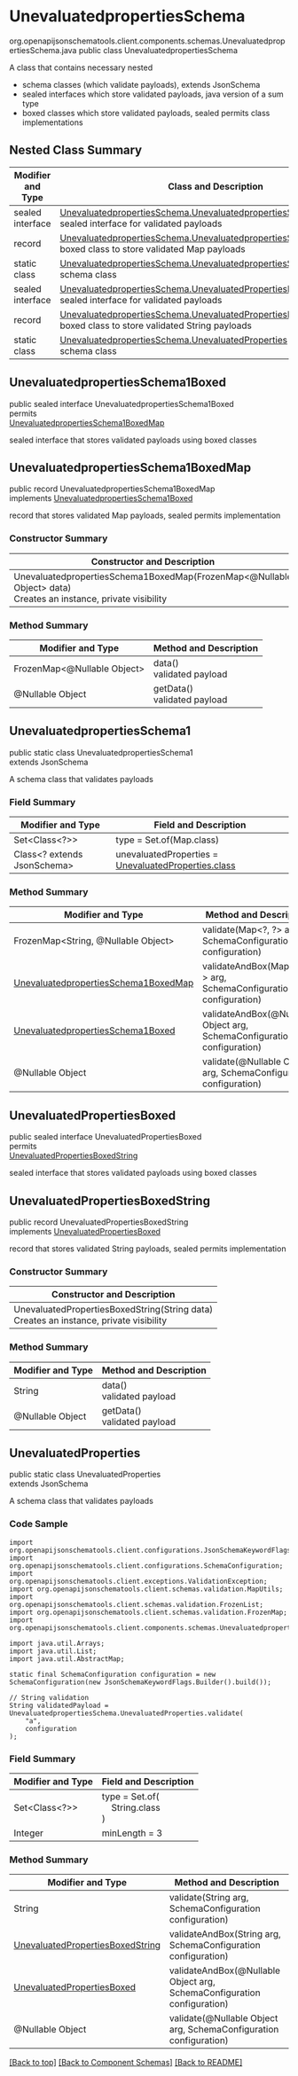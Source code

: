 # UnevaluatedpropertiesSchema
org.openapijsonschematools.client.components.schemas.UnevaluatedpropertiesSchema.java
public class UnevaluatedpropertiesSchema<br>

A class that contains necessary nested
- schema classes (which validate payloads), extends JsonSchema
- sealed interfaces which store validated payloads, java version of a sum type
- boxed classes which store validated payloads, sealed permits class implementations

## Nested Class Summary
| Modifier and Type | Class and Description |
| ----------------- | ---------------------- |
| sealed interface | [UnevaluatedpropertiesSchema.UnevaluatedpropertiesSchema1Boxed](#unevaluatedpropertiesschema1boxed)<br> sealed interface for validated payloads |
| record | [UnevaluatedpropertiesSchema.UnevaluatedpropertiesSchema1BoxedMap](#unevaluatedpropertiesschema1boxedmap)<br> boxed class to store validated Map payloads |
| static class | [UnevaluatedpropertiesSchema.UnevaluatedpropertiesSchema1](#unevaluatedpropertiesschema1)<br> schema class |
| sealed interface | [UnevaluatedpropertiesSchema.UnevaluatedPropertiesBoxed](#unevaluatedpropertiesboxed)<br> sealed interface for validated payloads |
| record | [UnevaluatedpropertiesSchema.UnevaluatedPropertiesBoxedString](#unevaluatedpropertiesboxedstring)<br> boxed class to store validated String payloads |
| static class | [UnevaluatedpropertiesSchema.UnevaluatedProperties](#unevaluatedproperties)<br> schema class |

## UnevaluatedpropertiesSchema1Boxed
public sealed interface UnevaluatedpropertiesSchema1Boxed<br>
permits<br>
[UnevaluatedpropertiesSchema1BoxedMap](#unevaluatedpropertiesschema1boxedmap)

sealed interface that stores validated payloads using boxed classes

## UnevaluatedpropertiesSchema1BoxedMap
public record UnevaluatedpropertiesSchema1BoxedMap<br>
implements [UnevaluatedpropertiesSchema1Boxed](#unevaluatedpropertiesschema1boxed)

record that stores validated Map payloads, sealed permits implementation

### Constructor Summary
| Constructor and Description |
| --------------------------- |
| UnevaluatedpropertiesSchema1BoxedMap(FrozenMap<@Nullable Object> data)<br>Creates an instance, private visibility |

### Method Summary
| Modifier and Type | Method and Description |
| ----------------- | ---------------------- |
| FrozenMap<@Nullable Object> | data()<br>validated payload |
| @Nullable Object | getData()<br>validated payload |

## UnevaluatedpropertiesSchema1
public static class UnevaluatedpropertiesSchema1<br>
extends JsonSchema

A schema class that validates payloads

### Field Summary
| Modifier and Type | Field and Description |
| ----------------- | ---------------------- |
| Set<Class<?>> | type = Set.of(Map.class) |
| Class<? extends JsonSchema> | unevaluatedProperties = [UnevaluatedProperties.class](#unevaluatedproperties) |

### Method Summary
| Modifier and Type | Method and Description |
| ----------------- | ---------------------- |
| FrozenMap<String, @Nullable Object> | validate(Map&lt;?, ?&gt; arg, SchemaConfiguration configuration) |
| [UnevaluatedpropertiesSchema1BoxedMap](#unevaluatedpropertiesschema1boxedmap) | validateAndBox(Map&lt;?, ?&gt; arg, SchemaConfiguration configuration) |
| [UnevaluatedpropertiesSchema1Boxed](#unevaluatedpropertiesschema1boxed) | validateAndBox(@Nullable Object arg, SchemaConfiguration configuration) |
| @Nullable Object | validate(@Nullable Object arg, SchemaConfiguration configuration) |

## UnevaluatedPropertiesBoxed
public sealed interface UnevaluatedPropertiesBoxed<br>
permits<br>
[UnevaluatedPropertiesBoxedString](#unevaluatedpropertiesboxedstring)

sealed interface that stores validated payloads using boxed classes

## UnevaluatedPropertiesBoxedString
public record UnevaluatedPropertiesBoxedString<br>
implements [UnevaluatedPropertiesBoxed](#unevaluatedpropertiesboxed)

record that stores validated String payloads, sealed permits implementation

### Constructor Summary
| Constructor and Description |
| --------------------------- |
| UnevaluatedPropertiesBoxedString(String data)<br>Creates an instance, private visibility |

### Method Summary
| Modifier and Type | Method and Description |
| ----------------- | ---------------------- |
| String | data()<br>validated payload |
| @Nullable Object | getData()<br>validated payload |

## UnevaluatedProperties
public static class UnevaluatedProperties<br>
extends JsonSchema

A schema class that validates payloads

### Code Sample
```
import org.openapijsonschematools.client.configurations.JsonSchemaKeywordFlags;
import org.openapijsonschematools.client.configurations.SchemaConfiguration;
import org.openapijsonschematools.client.exceptions.ValidationException;
import org.openapijsonschematools.client.schemas.validation.MapUtils;
import org.openapijsonschematools.client.schemas.validation.FrozenList;
import org.openapijsonschematools.client.schemas.validation.FrozenMap;
import org.openapijsonschematools.client.components.schemas.UnevaluatedpropertiesSchema;

import java.util.Arrays;
import java.util.List;
import java.util.AbstractMap;

static final SchemaConfiguration configuration = new SchemaConfiguration(new JsonSchemaKeywordFlags.Builder().build());

// String validation
String validatedPayload = UnevaluatedpropertiesSchema.UnevaluatedProperties.validate(
    "a",
    configuration
);
```

### Field Summary
| Modifier and Type | Field and Description |
| ----------------- | ---------------------- |
| Set<Class<?>> | type = Set.of(<br/>&nbsp;&nbsp;&nbsp;&nbsp;String.class<br/>)<br/> |
| Integer | minLength = 3 |

### Method Summary
| Modifier and Type | Method and Description |
| ----------------- | ---------------------- |
| String | validate(String arg, SchemaConfiguration configuration) |
| [UnevaluatedPropertiesBoxedString](#unevaluatedpropertiesboxedstring) | validateAndBox(String arg, SchemaConfiguration configuration) |
| [UnevaluatedPropertiesBoxed](#unevaluatedpropertiesboxed) | validateAndBox(@Nullable Object arg, SchemaConfiguration configuration) |
| @Nullable Object | validate(@Nullable Object arg, SchemaConfiguration configuration) |

[[Back to top]](#top) [[Back to Component Schemas]](../../../README.md#Component-Schemas) [[Back to README]](../../../README.md)
